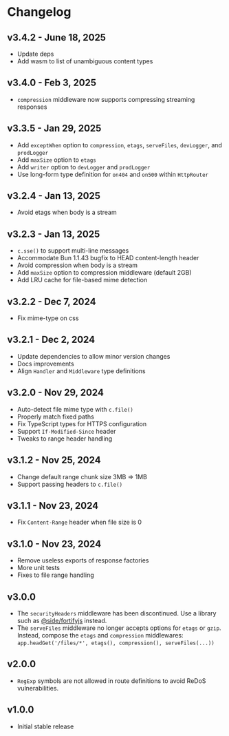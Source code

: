 # Changelog

## v3.4.2 - June 18, 2025

- Update deps
- Add wasm to list of unambiguous content types

## v3.4.0 - Feb 3, 2025

- `compression` middleware now supports compressing streaming responses

## v3.3.5 - Jan 29, 2025

- Add `exceptWhen` option to `compression`, `etags`, `serveFiles`, `devLogger`, and `prodLogger`
- Add `maxSize` option to `etags`
- Add `writer` option to `devLogger` and `prodLogger`
- Use long-form type definition for `on404` and `on500` within `HttpRouter`

## v3.2.4 - Jan 13, 2025

- Avoid etags when body is a stream

## v3.2.3 - Jan 13, 2025

- `c.sse()` to support multi-line messages
- Accommodate Bun 1.1.43 bugfix to HEAD content-length header
- Avoid compression when body is a stream
- Add `maxSize` option to compression middleware (default 2GB)
- Add LRU cache for file-based mime detection

## v3.2.2 - Dec 7, 2024

- Fix mime-type on css

## v3.2.1 - Dec 2, 2024

- Update dependencies to allow minor version changes
- Docs improvements
- Align `Handler` and `Middleware` type definitions

## v3.2.0 - Nov 29, 2024

- Auto-detect file mime type with `c.file()`
- Properly match fixed paths
- Fix TypeScript types for HTTPS configuration
- Support `If-Modified-Since` header
- Tweaks to range header handling

## v3.1.2 - Nov 25, 2024

- Change default range chunk size 3MB => 1MB
- Support passing headers to `c.file()`

## v3.1.1 - Nov 23, 2024

- Fix `Content-Range` header when file size is 0

## v3.1.0 - Nov 23, 2024

- Remove useless exports of response factories
- More unit tests
- Fixes to file range handling

## v3.0.0

- The `securityHeaders` middleware has been discontinued. Use a library such as
  [@side/fortifyjs](https://www.npmjs.com/package/@side/fortifyjs) instead.
- The `serveFiles` middleware no longer accepts options for `etags` or `gzip`.
  Instead, compose the `etags` and `compression` middlewares:
  `app.headGet('/files/*', etags(), compression(), serveFiles(...))`

## v2.0.0

- `RegExp` symbols are not allowed in route definitions to avoid ReDoS
  vulnerabilities.

## v1.0.0

- Initial stable release
